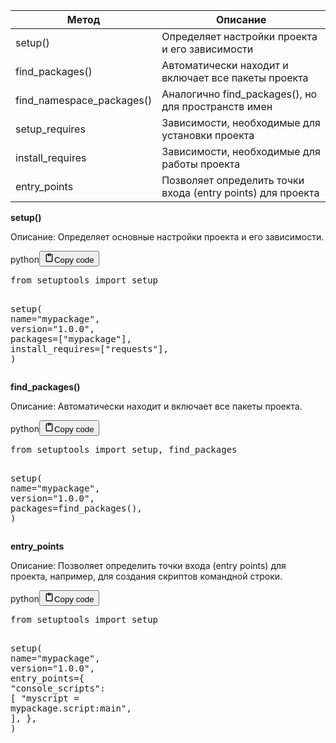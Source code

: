 <table>
<thead>
<tr>
<th>Метод</th>
<th>Описание</th>
</tr>
</thead>
<tbody>
<tr>
<td>setup()</td>
<td>Определяет настройки проекта и его зависимости</td>
</tr>
<tr>
<td>find_packages()</td>
<td>Автоматически находит и включает все пакеты проекта</td>
</tr>
<tr>
<td>find_namespace_packages()</td>
<td>Аналогично find_packages(), но для пространств имен</td>
</tr>
<tr>
<td>setup_requires</td>
<td>Зависимости, необходимые для установки проекта</td>
</tr>
<tr>
<td>install_requires</td>
<td>Зависимости, необходимые для работы проекта</td>
</tr>
<tr>
<td>entry_points</td>
<td>Позволяет определить точки входа (entry points) для проекта</td>
</tr>
</tbody>
</table>
<p><strong>setup()</strong></p>
<p>Описание: Определяет основные настройки проекта и его зависимости.</p>
<div class="code_element"><div class="lang_line"><text>python</text><button class="copy_code_button" onclick="CopyCode(this)"><svg style="width: 1.2em;height: 1.2em;" aria-hidden="true" xmlns="http://www.w3.org/2000/svg" fill="none" viewBox="0 0 24 24"><path stroke="currentColor" stroke-linecap="round" stroke-linejoin="round" stroke-width="2" d="M15 4h3a1 1 0 0 1 1 1v15a1 1 0 0 1-1 1H6a1 1 0 0 1-1-1V5a1 1 0 0 1 1-1h3m0 3h6m-5-4v4h4V3h-4Z"/></svg><text class="unselectable">Copy code</text></button></div><div class="code language-python"><div class="highlight"><pre><span></span><span class="kn">from</span> <span class="nn">setuptools</span> <span class="kn">import</span> <span class="n">setup</span>

<span class="n">setup</span><span class="p">(</span>
    <span class="n">name</span><span class="o">=</span><span class="s2">&quot;mypackage&quot;</span><span class="p">,</span>
    <span class="n">version</span><span class="o">=</span><span class="s2">&quot;1.0.0&quot;</span><span class="p">,</span>
    <span class="n">packages</span><span class="o">=</span><span class="p">[</span><span class="s2">&quot;mypackage&quot;</span><span class="p">],</span>
    <span class="n">install_requires</span><span class="o">=</span><span class="p">[</span><span class="s2">&quot;requests&quot;</span><span class="p">],</span>
<span class="p">)</span>
</pre></div></div></div>

<p><strong>find_packages()</strong></p>
<p>Описание: Автоматически находит и включает все пакеты проекта.</p>
<div class="code_element"><div class="lang_line"><text>python</text><button class="copy_code_button" onclick="CopyCode(this)"><svg style="width: 1.2em;height: 1.2em;" aria-hidden="true" xmlns="http://www.w3.org/2000/svg" fill="none" viewBox="0 0 24 24"><path stroke="currentColor" stroke-linecap="round" stroke-linejoin="round" stroke-width="2" d="M15 4h3a1 1 0 0 1 1 1v15a1 1 0 0 1-1 1H6a1 1 0 0 1-1-1V5a1 1 0 0 1 1-1h3m0 3h6m-5-4v4h4V3h-4Z"/></svg><text class="unselectable">Copy code</text></button></div><div class="code language-python"><div class="highlight"><pre><span></span><span class="kn">from</span> <span class="nn">setuptools</span> <span class="kn">import</span> <span class="n">setup</span><span class="p">,</span> <span class="n">find_packages</span>

<span class="n">setup</span><span class="p">(</span>
    <span class="n">name</span><span class="o">=</span><span class="s2">&quot;mypackage&quot;</span><span class="p">,</span>
    <span class="n">version</span><span class="o">=</span><span class="s2">&quot;1.0.0&quot;</span><span class="p">,</span>
    <span class="n">packages</span><span class="o">=</span><span class="n">find_packages</span><span class="p">(),</span>
<span class="p">)</span>
</pre></div></div></div>

<p><strong>entry_points</strong></p>
<p>Описание: Позволяет определить точки входа (entry points) для проекта, например, для создания скриптов командной строки.</p>
<div class="code_element"><div class="lang_line"><text>python</text><button class="copy_code_button" onclick="CopyCode(this)"><svg style="width: 1.2em;height: 1.2em;" aria-hidden="true" xmlns="http://www.w3.org/2000/svg" fill="none" viewBox="0 0 24 24"><path stroke="currentColor" stroke-linecap="round" stroke-linejoin="round" stroke-width="2" d="M15 4h3a1 1 0 0 1 1 1v15a1 1 0 0 1-1 1H6a1 1 0 0 1-1-1V5a1 1 0 0 1 1-1h3m0 3h6m-5-4v4h4V3h-4Z"/></svg><text class="unselectable">Copy code</text></button></div><div class="code language-python"><div class="highlight"><pre><span></span><span class="kn">from</span> <span class="nn">setuptools</span> <span class="kn">import</span> <span class="n">setup</span>

<span class="n">setup</span><span class="p">(</span>
    <span class="n">name</span><span class="o">=</span><span class="s2">&quot;mypackage&quot;</span><span class="p">,</span>
    <span class="n">version</span><span class="o">=</span><span class="s2">&quot;1.0.0&quot;</span><span class="p">,</span>
    <span class="n">entry_points</span><span class="o">=</span><span class="p">{</span>
        <span class="s2">&quot;console_scripts&quot;</span><span class="p">:</span> <span class="p">[</span>
            <span class="s2">&quot;myscript = mypackage.script:main&quot;</span><span class="p">,</span>
        <span class="p">],</span>
    <span class="p">},</span>
<span class="p">)</span>
</pre></div></div></div>